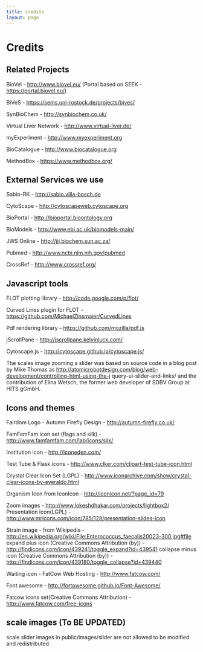 ```yaml
---
title: credits
layout: page
---
```


# Credits

## Related Projects


BioVel - http://www.biovel.eu/ (Portal based on SEEK -
https://portal.biovel.eu/)

BiVeS - https://sems.uni-rostock.de/projects/bives/

SynBioChem - http://synbiochem.co.uk/

Virtual Liver Network - http://www.virtual-liver.de/

myExperiment - http://www.myexperiment.org

BioCatalogue - http://www.biocatalogue.org

MethodBox - https://www.methodbox.org/

## External Services we use

Sabio-RK - http://sabio.villa-bosch.de

CytoScape - http://cytoscapeweb.cytoscape.org

BioPortal - http://bioportal.bioontology.org

BioModels - http://www.ebi.ac.uk/biomodels-main/

JWS Online - http://jjj.biochem.sun.ac.za/

Pubmed - http://www.ncbi.nlm.nih.gov/pubmed

CrossRef - http://www.crossref.org/

## Javascript tools

FLOT plotting library - http://code.google.com/p/flot/

Curved Lines plugin for FLOT - https://github.com/MichaelZinsmaier/CurvedLines

Pdf rendering library - https://github.com/mozilla/pdf.js

jScrollPane - http://jscrollpane.kelvinluck.com/

Cytoscape.js - http://cytoscape.github.io/cytoscape.js/

The scales image zooming a slider was based on source code in a blog post by
Mike Thomas as
http://atomicrobotdesign.com/blog/web-development/controlling-html-using-the-j
query-ui-slider-and-links/ and the contribution of Elina Wetsch, the former
web developer of SDBV Group at HITS gGmbH.

## Icons and themes

Fairdom Logo - Autumn Firefly Design - http://autumn-firefly.co.uk/

FamFamFam icon set (flags and silk) - http://www.famfamfam.com/lab/icons/silk/

Institution icon - http://iconeden.com/

Test Tube & Flask icons - http://www.clker.com/clipart-test-tube-icon.html

Crystal Clear Icon Set (LGPL) -
http://www.iconarchive.com/show/crystal-clear-icons-by-everaldo.html

Organism Icon from IconIcon - http://iconicon.net/?page_id=79

Zoom images - http://www.lokeshdhakar.com/projects/lightbox2/ Presentation
icon(LGPL) - http://www.mricons.com/icon/785/128/presentation-slides-icon

Strain image - from Wikipedia -
http://en.wikipedia.org/wiki/File:Enterococcus_faecalis20023-300.jpg#file
expand plus icon (Creative Commons Attribution (by)) -
http://findicons.com/icon/439241/toggle_expand?id=439541 collapse minus icon
(Creative Commons Attribution (by)) -
http://findicons.com/icon/439180/toggle_collapse?id=439440

Waiting icon - FatCow Web Hosting - http://www.fatcow.com/

Font awesome - http://fortawesome.github.io/Font-Awesome/

Fatcow icons set(Creative Commons Attribution) -
http://www.fatcow.com/free-icons

## scale images (To BE UPDATED)
scale slider images in public/images/slider are not allowed to be modified and
redistributed.
